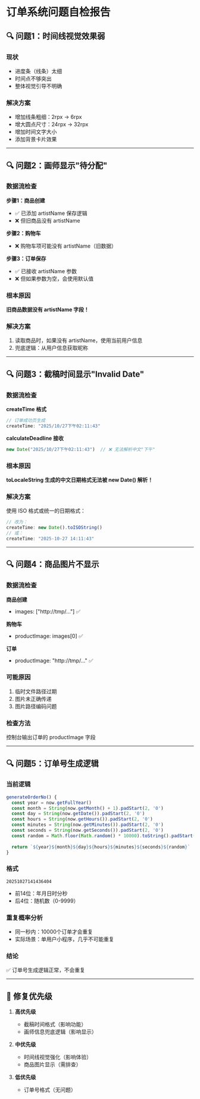 # 订单系统问题自检报告

## 🔍 问题1：时间线视觉效果弱

### 现状
- 进度条（线条）太细
- 时间点不够突出
- 整体视觉引导不明确

### 解决方案
- 增加线条粗细：2rpx → 6rpx
- 增大圆点尺寸：24rpx → 32rpx
- 增加时间文字大小
- 添加背景卡片效果

---

## 🔍 问题2：画师显示"待分配"

### 数据流检查

**步骤1：商品创建**
- ✅ 已添加 artistName 保存逻辑
- ❌ 但旧商品没有 artistName

**步骤2：购物车**
- ❌ 购物车项可能没有 artistName（旧数据）

**步骤3：订单保存**
- ✅ 已接收 artistName 参数
- ❌ 但如果参数为空，会使用默认值

### 根本原因
**旧商品数据没有 artistName 字段！**

### 解决方案
1. 读取商品时，如果没有 artistName，使用当前用户信息
2. 兜底逻辑：从用户信息获取昵称

---

## 🔍 问题3：截稿时间显示"Invalid Date"

### 数据流检查

**createTime 格式**
```javascript
// 订单成功页生成
createTime: "2025/10/27下午02:11:43"
```

**calculateDeadline 接收**
```javascript
new Date("2025/10/27下午02:11:43")  // ❌ 无法解析中文"下午"
```

### 根本原因
**toLocaleString 生成的中文日期格式无法被 new Date() 解析！**

### 解决方案
使用 ISO 格式或统一的日期格式：
```javascript
// 改为：
createTime: new Date().toISOString()
// 或：
createTime: "2025-10-27 14:11:43"
```

---

## 🔍 问题4：商品图片不显示

### 数据流检查

**商品创建**
- images: ["http://tmp/..."] ✅

**购物车**
- productImage: images[0] ✅

**订单**
- productImage: "http://tmp/..." ✅

### 可能原因
1. 临时文件路径过期
2. 图片未正确传递
3. 图片路径编码问题

### 检查方法
控制台输出订单的 productImage 字段

---

## 🔍 问题5：订单号生成逻辑

### 当前逻辑
```javascript
generateOrderNo() {
  const year = now.getFullYear()
  const month = String(now.getMonth() + 1).padStart(2, '0')
  const day = String(now.getDate()).padStart(2, '0')
  const hours = String(now.getHours()).padStart(2, '0')
  const minutes = String(now.getMinutes()).padStart(2, '0')
  const seconds = String(now.getSeconds()).padStart(2, '0')
  const random = Math.floor(Math.random() * 10000).toString().padStart(4, '0')
  
  return `${year}${month}${day}${hours}${minutes}${seconds}${random}`
}
```

### 格式
`20251027141436404`
- 前14位：年月日时分秒
- 后4位：随机数（0-9999）

### 重复概率分析
- 同一秒内：10000个订单才会重复
- 实际场景：单用户小程序，几乎不可能重复

### 结论
✅ 订单号生成逻辑正常，不会重复

---

## 🎯 修复优先级

1. **高优先级**
   - 截稿时间格式（影响功能）
   - 画师信息兜底逻辑（影响显示）

2. **中优先级**
   - 时间线视觉强化（影响体验）
   - 商品图片显示（需排查）

3. **低优先级**
   - 订单号格式（无问题）


